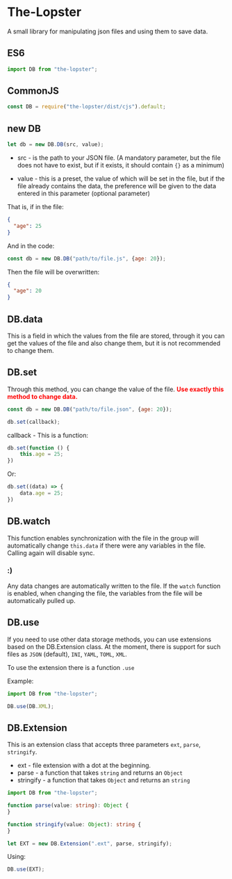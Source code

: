 # The-Lopster

A small library for manipulating json files and using them to save data.

## ES6

```js
import DB from "the-lopster";
```

## CommonJS

```js
const DB = require("the-lopster/dist/cjs").default;
```

## new DB

```js
let db = new DB.DB(src, value);
```

- src - is the path to your JSON file. (A mandatory parameter, but the file does not have to exist, but if it exists, it
  should contain
  `{}` as a minimum)

- value - this is a preset, the value of which will be set in the file, but if the file already contains the data, the
  preference will be given to the data entered in this parameter (optional parameter)

That is, if in the file:

```json
{
  "age": 25
}
```

And in the code:

```js
const db = new DB.DB("path/to/file.js", {age: 20});
```

Then the file will be overwritten:

```json
{
  "age": 20
}
```

## DB.data

This is a field in which the values from the file are stored, through it you can get the values of the file and also
change them, but it is not recommended to change them.

## DB.set

Through this method, you can change the value of the file. <strong style="color: red">Use exactly this method to change
data.</strong>

```js
const db = new DB.DB("path/to/file.json", {age: 20});

db.set(callback);
```

callback - This is a function:

```js
db.set(function () {
	this.age = 25;
})
```

Or:

```js
db.set((data) => {
	data.age = 25;
})
```

## DB.watch

This function enables synchronization with the file in the group will automatically change `this.data` if there were any
variables in the file. Calling again will disable sync.

### :)

Any data changes are automatically written to the file. If the `watch` function is enabled, when changing the file, the
variables from the file will be automatically pulled up.

## DB.use

If you need to use other data storage methods, you can use extensions based on the DB.Extension class.
At the moment, there is support for such files as `JSON` (default), `INI`, `YAML`, `TOML`, `XML`.

To use the extension there is a function `.use`

Example:

```js
import DB from "the-lopster";

DB.use(DB.XML);
```

## DB.Extension

This is an extension class that accepts three parameters `ext`, `parse`, `stringify`.

- ext - file extension with a dot at the beginning.
- parse - a function that takes `string` and returns an `Object`
- stringify - a function that takes `Object` and returns an `string`

```ts
import DB from "the-lopster";

function parse(value: string): Object {
}

function stringify(value: Object): string {
}

let EXT = new DB.Extension(".ext", parse, stringify);
```

Using:

```js
DB.use(EXT);
```